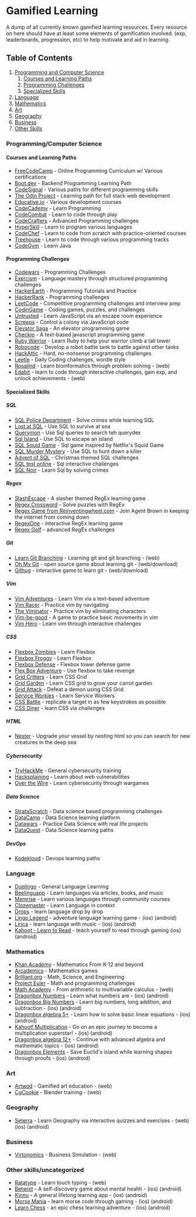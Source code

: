 # Gamified Learning
A dump of all currently known gamified learning resources. Every resource on here should have at least some elements of gamification involved. (exp, leaderboards, progression, etc) to help motivate and aid in learning.

## Table of Contents
1. [Programming and Computer Science](#programmingcomputer-science)
   1. [Courses and Learning Paths](#courses-and-learning-paths)
   2. [Programming Challenges](#programming-challenges)
   3. [Specialized Skills](#specialized-skills)
3. [Language](#language)
4. [Mathematics](#mathematics)
5. [Art](#art)
6. [Geography](#geography)
7. [Business](#business)
8. [Other Skills](#other-skillsuncategorized)

### Programming/Computer Science
#### Courses and Learning Paths
  - [FreeCodeCamp](https://www.freecodecamp.org/) - Online Programming Curriculum w/ Various certifications
  - [Boot.dev](https://www.boot.dev/) - Backend Programming Learning Path
  - [CodeSignal](https://learn.codesignal.com/course-paths/) - Various paths for different programming skills
  - [The Odin Project](https://www.theodinproject.com/) - Learning path for full stack web development
  - [Educative.io](https://www.educative.io/) - Various development courses
  - [CodeCademy](https://www.codecademy.com/) - Learn Programming
  - [CodeCombat](https://codecombat.com/) - Learn to code through play
  - [CodeCrafters](https://codecrafters.io/) - Advanced Programming challenges
  - [HyperSkill](https://hyperskill.org/) - Learn to program various languages
  - [CodeChef](https://www.codechef.com/) - Learn to code from scratch with practice-oriented courses
  - [Treehouse](https://teamtreehouse.com/) - Learn to code through various programming tracks
  - [CodeGym](https://codegym.cc/) - Learn Java

#### Programming Challenges
  - [Codewars](https://www.codewars.com/) - Programming Challenges
  - [Exercism](https://exercism.org/) - Language mastery through structured programming challenges
  - [HackerEarth](https://www.hackerearth.com/) - Programming Tutorials and Practice
  - [HackerRank](https://www.hackerrank.com/) - Programming challenges
  - [LeetCode](https://leetcode.com/) - Competitive programming challenges and interview prep
  - [CodinGame](https://www.codingame.com) - Coding games, puzzles, and challenges
  - [Untrusted](https://untrustedgame.com/) - Learn JavaScript via an escape room experience
  - [Screeps](https://screeps.com/) - Control a colony via JavaScript code
  - [Elevator Saga](https://play.elevatorsaga.com/) - An elevator programming game
  - [Checkio](https://js.checkio.org/) - A text-based javascript programming game
  - [Ruby Warrior](https://github.com/ryanb/ruby-warrior) - Learn Ruby to help your warrior climb a tall tower
  - [Robocode](https://robocode.sourceforge.io/) - Develop a robot battle tank to battle against other tanks
  - [HackAttic](https://hackattic.com/) - Hard, no-nonsense programming challenges
  - [Leetle](https://leetle.app/) - Daily Coding challenges, wordle style
  - [Rosalind](https://rosalind.info/problems/locations/) - Learn bioinformatics through problem solving - (web)
  - [Edabit](https://edabit.com/) - learn to code through interactive challenges, gain exp, and unlock achievements - (web)

#### Specialized Skills

##### SQL
- [SQL Police Department](https://sqlpd.com/) - Solve crimes while learning SQL
- [Lost at SQL](https://lost-at-sql.therobinlord.com/) - Use SQL to survive at sea
- [Querymon](https://codepip.com/games/querymon/) - Use Sql queries to search teh querydex
- [Sql Island](https://sql-island.informatik.uni-kl.de/) - Use SQL to escape an island
- [SQL Squid Game](https://datalemur.com/sql-game) - Sql game inspired by Netflix's Squid Game
- [SQL Murder Mystery](https://mystery.knightlab.com/) - Use SQL to hunt down a killer
- [Advent of SQL](https://adventofsql.com/) - Christmas themed SQL challenges
- [SQL test online](https://sqltest.online/en/) - Sql interactive challenges
- [SQL Noir](https://www.sqlnoir.com/) - Learn Sql by solving crimes

##### Regex
- [SlashEscape](https://www.therobinlord.com/projects/slash-escape) - A slasher themed RegEx learning game
- [Regex Crossword](https://regexcrossword.com/) - Solve puzzles with RegEx
- [Regex Game from Reinventingwheel.com](https://www.reinventingwheel.com/regex-post-intro) - Join Agent Brown in keeping the internet from coming down
- [RegexOne](https://regexone.com/) - interactive RegEx learning game
- [Regex Golf](https://alf.nu/RegexGolf) - advanced RegEx challenges

##### Git
- [Learn Git Branching](https://learngitbranching.js.org/) - Learning git and git branching - (web)
- [Oh My Git](https://ohmygit.org/) - open source game about learning git - (web/download)
- [Githug](https://github.com/Gazler/githug) - interactive game to learn git - (web/download)

##### Vim
- [Vim Adventures](https://vim-adventures.com/) - Learn Vim via a text-based adventure
- [Vim Racer](https://vim-racer.com/) - Practice vim by navigating
- [The Viminator](https://www.theviminator.com/) - Practice vim by eliminating characters
- [Vim-be-good](https://github.com/ThePrimeagen/vim-be-good) - A game to practice basic movements in vim
- [Vim Hero](https://www.vim-hero.com/) - Learn vim through interactive challenges

##### CSS
- [Flexbox Zombies](https://mastery.games/post/flexboxzombies2/) - Learn Flexbox
- [Flexbox Froggy](https://flexboxfroggy.com/) - Learn Flexbox
- [Flexbox Defense](http://www.flexboxdefense.com/) - Flexbox tower defense game
- [Flex Box Adventure](https://codingfantasy.com/games/flexboxadventure) - Use flexbox to take revenge
- [Grid Critters](https://mastery.games/gridcritters/) - Learn CSS Grid
- [Grid Garden](https://cssgridgarden.com/) - Learn CSS grid to grow your carrot garden
- [Grid Attack](https://codingfantasy.com/games/css-grid-attack) - Defeat a demon using CSS Grid
- [Service Workies](https://mastery.games/serviceworkies/) - Learn Service Workers
- [CSS Battle](https://cssbattle.dev/) - replicate a target in as few keystrokes as possible
- [CSS Diner](https://flukeout.github.io/) - learn CSS via challenges

##### HTML
- [Nester](https://codepip.com/games/nester/) - Upgrade your vessel by nesting html so you can search for new creatures in the deep sea

##### Cybersecurity
- [TryHackMe](https://tryhackme.com/) - General cybersecurity training
- [Hacksplaining](https://www.hacksplaining.com/) - Learn about web vulnerabilities
- [Over the Wire](https://overthewire.org/wargames/) - Learn cybersecurity through wargames

##### Data Science
- [StrataScratch](https://www.stratascratch.com/) - Data science based programming challenges
- [DataCamp](https://www.datacamp.com/) - Data Science learning platform
- [Datawars](https://www.datawars.io) - Practice Data Science with real life projects
- [DataQuest](https://www.dataquest.io/) - Data Science learning paths

##### DevOps
- [Kodekloud](https://kodekloud.com/) - Devops learning paths

### Language
- [Duolingo](https://www.duolingo.com/) - General Language Learning
- [Beelinguapp](https://beelinguapp.com/) - Learn languages via articles, books, and music
- [Memrise](https://www.memrise.com/) - Learn various languages through community courses
- [Clozemaster](https://www.clozemaster.com/) - Learn Language in context
- [Drops](https://languagedrops.com/) - learn language drop by drop
- [Lingo Legend](https://www.lingolegend.com/) - adventure language learning game - (ios) (android)
- [Lirica](https://www.lirica.io/) - learn language with music - (ios) (android)
- [Kahoot - Learn to Read](https://dragonbox.com/products/poio) - teach yourself to read through gaming (ios) (android)

### Mathematics
- [Khan Academy](https://www.khanacademy.org/) - Mathematics From K-12 and beyond
- [Arcademics](https://www.arcademics.com/) - Mathematics games
- [Brilliant.org](https://brilliant.org/) - Math, Science, and Engineering
- [Project Euler](https://projecteuler.net/) - Math and programming challenges
- [Math Academy](https://www.mathacademy.com/) - From arithmetic to multivariable calculus - (web)
- [Dragonbox Numbers](https://dragonbox.com/products/numbers) - Learn what numbers are - (ios) (android)
- [Dragonbox Big Numbers](https://dragonbox.com/products/big-numbers) - Learn big numbers, long addition, and subtraction - (ios) (android)
- [Dragonbox algebra 5+](https://dragonbox.com/products/algebra-5) - Learn how to solve basic linear equations - (ios) (android)
- [Kahoot! Multiplication](https://dragonbox.com/products/multiplication) - Go on an epic journey to become a multiplication superstar! - (ios) (android)
- [Dragonbox algebra 12+](https://dragonbox.com/products/algebra-12) - Continue with advanced algebra and mathematic topics - (ios) (android)
- [Dragonbox Elements](https://dragonbox.com/products/elements) - Save Euclid's island while learning shapes through proofs - (ios) (android)

### Art
- [Artwod](https://artwod.com/) - Gamified art education - (web)
- [CgCookie](https://cgcookie.mavenseed.com/) - Blender training - (web)
  
### Geography
- [Seterra](https://www.seterra.com/) - Learn Geography via interactive quizzes and exercises - (web) (ios) (android)

### Business
- [Virtonomics](https://virtonomics.com/) - Business Simulation - (web)

### Other skills/uncategorized
- [Ratatype](https://www.ratatype.com/) - Learn touch typing - (web)
- [Betwixt](https://www.betwixt.life/) - A self-discovery game about mental health - (ios) (android)
- [Kinnu](https://kinnu.xyz/) - A general lifelong learning app - (ios) (android)
- [Morse Mania](https://dong.digital/morsemania/) - learn morse code through gaming - (ios) (android)
- [Learn Chess](https://dragonbox.com/products/learn-chess-with-dragonbox) - an epic chess learning adventure - (ios) (android)
